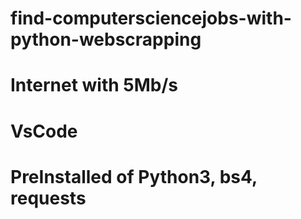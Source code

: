 # find-computersciencejobs-with-python-webscrapping
# Internet with 5Mb/s
# VsCode
# PreInstalled of Python3, bs4, requests
